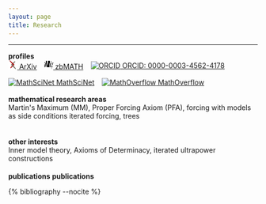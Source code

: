 ```yaml
---
layout: page
title: Research
---
```

<hr>
<strong>profiles</strong>  
<div style="display: flex; flex-wrap: wrap; gap: 15px; align-items: center;">
    <a href="http://arxiv.org/a/mohammadpour_r_1" target="_blank">
        <img src="/_static/favicon-arxiv.png" alt="ArXiv" width="18" height="18"> ArXiv
    </a>
     <a href="https://zbmath.org/authors/?ml=3&ml-1-f=any&ml-1-v=&ml-1-op=and&ml-2-f=ln&ml-2-v=mohammadpour&ml-2-op=and&ml-3-f=fn&ml-3-v=rahman" target="_blank">
        <img src="/_static/zbmath.svg" alt="zbMATH" width="18" height="18"> zbMATH
    </a>
    <a href="https://orcid.org/0000-0003-4562-4178" target="_blank">
        <img src="https://upload.wikimedia.org/wikipedia/commons/0/06/ORCID_iD.svg" alt="ORCID" width="18" height="18"> ORCID: 0000-0003-4562-4178
    </a>
    <a href="https://mathscinet.ams.org/mathscinet/author?authorId=1240707" target="_blank">
        <img src="https://mathscinet.ams.org/favicon.ico" alt="MathSciNet" width="18" height="18"> MathSciNet
    </a>
    <a href="https://mathoverflow.net/users/38866/rahman-m" target="_blank">
        <img src="https://cdn.sstatic.net/Sites/mathoverflow/Img/favicon.ico" alt="MathOverflow" width="18" height="18"> MathOverflow
    </a>
</div>
<br>
<strong>mathematical research areas</strong> 
<br>
Martin's Maximum (MM), Proper Forcing Axiom (PFA), forcing with models as side conditions iterated forcing, trees 
<div style="height: 0.5cm;"></div>
<br>
<strong>other interests</strong> 
<br>
Inner model theory, Axioms of Determinacy, iterated ultrapower constructions
<div style="height: 0.5cm;"></div>
<strong>publications</strong>  
<strong>publications</strong>  
<style>
.publications {
  margin: 20px 0;
}
.publication {
  margin-bottom: 20px;
  padding-bottom: 10px;
  border-bottom: 1px solid #eee;
}
</style>

{% bibliography --nocite %}
